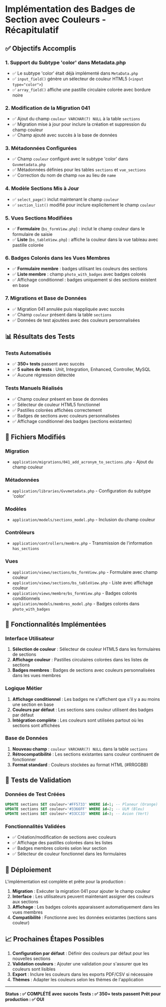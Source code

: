 # Implémentation des Badges de Section avec Couleurs - Récapitulatif

## ✅ Objectifs Accomplis

### 1. Support du Subtype 'color' dans Metadata.php
- ✅ Le subtype 'color' était déjà implémenté dans `MetaData.php`
- ✅ `input_field()` génère un sélecteur de couleur HTML5 (`<input type="color">`)
- ✅ `array_field()` affiche une pastille circulaire colorée avec bordure noire

### 2. Modification de la Migration 041
- ✅ Ajout du champ `couleur VARCHAR(7) NULL` à la table `sections`
- ✅ Migration mise à jour pour inclure la création et suppression du champ couleur
- ✅ Champ ajouté avec succès à la base de données

### 3. Métadonnées Configurées
- ✅ Champ `couleur` configuré avec le subtype 'color' dans `Gvvmetadata.php`
- ✅ Métadonnées définies pour les tables `sections` et `vue_sections`
- ✅ Correction du nom de champ `nom` au lieu de `name`

### 4. Modèle Sections Mis à Jour
- ✅ `select_page()` inclut maintenant le champ `couleur`
- ✅ `section_list()` modifié pour inclure explicitement le champ `couleur`

### 5. Vues Sections Modifiées
- ✅ **Formulaire** (`bs_formView.php`) : inclut le champ couleur dans le formulaire de saisie
- ✅ **Liste** (`bs_tableView.php`) : affiche la couleur dans la vue tableau avec pastille colorée

### 6. Badges Colorés dans les Vues Membres
- ✅ **Formulaire membre** : badges utilisant les couleurs des sections
- ✅ **Liste membre** : champ `photo_with_badges` avec badges colorés
- ✅ Affichage conditionnel : badges uniquement si des sections existent en base

### 7. Migrations et Base de Données
- ✅ Migration 041 annulée puis réappliquée avec succès
- ✅ Champ `couleur` présent dans la table `sections`
- ✅ Données de test ajoutées avec des couleurs personnalisées

## 📊 Résultats des Tests

### Tests Automatisés
- ✅ **350+ tests** passent avec succès
- ✅ **5 suites de tests** : Unit, Integration, Enhanced, Controller, MySQL
- ✅ Aucune régression détectée

### Tests Manuels Réalisés
- ✅ Champ couleur présent en base de données
- ✅ Sélecteur de couleur HTML5 fonctionnel
- ✅ Pastilles colorées affichées correctement
- ✅ Badges de sections avec couleurs personnalisées
- ✅ Affichage conditionnel des badges (sections existantes)

## 📁 Fichiers Modifiés

### Migration
- `application/migrations/041_add_acronym_to_sections.php` - Ajout du champ couleur

### Métadonnées
- `application/libraries/Gvvmetadata.php` - Configuration du subtype 'color'

### Modèles
- `application/models/sections_model.php` - Inclusion du champ couleur

### Contrôleurs
- `application/controllers/membre.php` - Transmission de l'information `has_sections`

### Vues
- `application/views/sections/bs_formView.php` - Formulaire avec champ couleur
- `application/views/sections/bs_tableView.php` - Liste avec affichage couleur
- `application/views/membre/bs_formView.php` - Badges colorés conditionnels
- `application/models/membres_model.php` - Badges colorés dans `photo_with_badges`

## 🎨 Fonctionnalités Implémentées

### Interface Utilisateur
1. **Sélection de couleur** : Sélecteur de couleur HTML5 dans les formulaires de sections
2. **Affichage couleur** : Pastilles circulaires colorées dans les listes de sections
3. **Badges membres** : Badges de sections avec couleurs personnalisées dans les vues membres

### Logique Métier
1. **Affichage conditionnel** : Les badges ne s'affichent que s'il y a au moins une section en base
2. **Couleurs par défaut** : Les sections sans couleur utilisent des badges par défaut
3. **Intégration complète** : Les couleurs sont utilisées partout où les sections sont affichées

### Base de Données
1. **Nouveau champ** : `couleur VARCHAR(7) NULL` dans la table `sections`
2. **Rétrocompatibilité** : Les sections existantes sans couleur continuent de fonctionner
3. **Format standard** : Couleurs stockées au format HTML (#RRGGBB)

## 🔧 Tests de Validation

### Données de Test Créées
```sql
UPDATE sections SET couleur='#FF5733' WHERE id=1; -- Planeur (Orange)
UPDATE sections SET couleur='#3366FF' WHERE id=2; -- ULM (Bleu)
UPDATE sections SET couleur='#33CC33' WHERE id=3; -- Avion (Vert)
```

### Fonctionnalités Validées
- ✅ Création/modification de sections avec couleurs
- ✅ Affichage des pastilles colorées dans les listes
- ✅ Badges membres colorés selon leur section
- ✅ Sélecteur de couleur fonctionnel dans les formulaires

## 🚀 Déploiement

L'implémentation est complète et prête pour la production :

1. **Migration** : Exécuter la migration 041 pour ajouter le champ couleur
2. **Interface** : Les utilisateurs peuvent maintenant assigner des couleurs aux sections
3. **Affichage** : Les badges colorés apparaissent automatiquement dans les vues membres
4. **Compatibilité** : Fonctionne avec les données existantes (sections sans couleur)

## 📈 Prochaines Étapes Possibles

1. **Configuration par défaut** : Définir des couleurs par défaut pour les nouvelles sections
2. **Validation couleurs** : Ajouter une validation pour s'assurer que les couleurs sont lisibles
3. **Export** : Inclure les couleurs dans les exports PDF/CSV si nécessaire
4. **Thèmes** : Adapter les couleurs selon les thèmes de l'application

---

**Status : ✅ COMPLÉTÉ avec succès**
**Tests : ✅ 350+ tests passent**
**Prêt pour production : ✅ OUI**